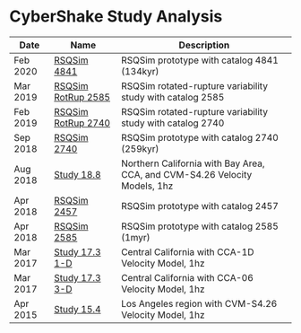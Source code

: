 # CyberShake Study Analysis

| Date | Name | Description |
|-----|-----|-----|
| Feb 2020 | [RSQSim 4841](study_20_2_rsqsim_4841#rsqsim-4841) | RSQSim prototype with catalog 4841 (134kyr) |
| Mar 2019 | [RSQSim RotRup 2585](study_19_3_rsqsim_rot_2585#rsqsim-rotrup-2585) | RSQSim rotated-rupture variability study with catalog 2585 |
| Feb 2019 | [RSQSim RotRup 2740](study_19_2_rsqsim_rot_2740#rsqsim-rotrup-2740) | RSQSim rotated-rupture variability study with catalog 2740 |
| Sep 2018 | [RSQSim 2740](study_18_9_rsqsim_2740#rsqsim-2740) | RSQSim prototype with catalog 2740 (259kyr) |
| Aug 2018 | [Study 18.8](study_18_8#study-188) | Northern California with Bay Area, CCA, and CVM-S4.26 Velocity Models, 1hz |
| Apr 2018 | [RSQSim 2457](study_18_4_rsqsim_prototype_2457#rsqsim-2457) | RSQSim prototype with catalog 2457 |
| Apr 2018 | [RSQSim 2585](study_18_4_rsqsim_2585#rsqsim-2585) | RSQSim prototype with catalog 2585 (1myr) |
| Mar 2017 | [Study 17.3 1-D](study_17_3_1d#study-173-1-d) | Central California with CCA-1D Velocity Model, 1hz |
| Mar 2017 | [Study 17.3 3-D](study_17_3_3d#study-173-3-d) | Central California with CCA-06 Velocity Model, 1hz |
| Apr 2015 | [Study 15.4](study_15_4#study-154) | Los Angeles region with CVM-S4.26 Velocity Model, 1hz |

